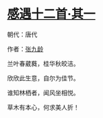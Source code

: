 # [感遇十二首·其一](http://so.gushiwen.org/view_70865.aspx)

朝代：唐代

作者：[张九龄](http://so.gushiwen.org/author_691.aspx)

兰叶春葳蕤，桂华秋皎洁。

欣欣此生意，自尔为佳节。

谁知林栖者，闻风坐相悦。

草木有本心，何求美人折！

